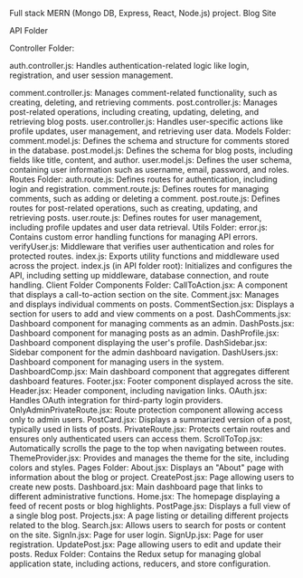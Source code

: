Full stack MERN (Mongo DB, Express, React, Node.js) project.
Blog Site

API Folder 

Controller Folder:

auth.controller.js: Handles authentication-related logic like login, registration, and user session management.

comment.controller.js: Manages comment-related functionality, such as creating, deleting, and retrieving comments.
post.controller.js: Manages post-related operations, including creating, updating, deleting, and retrieving blog posts.
user.controller.js: Handles user-specific actions like profile updates, user management, and retrieving user data.
Models Folder:
comment.model.js: Defines the schema and structure for comments stored in the database.
post.model.js: Defines the schema for blog posts, including fields like title, content, and author.
user.model.js: Defines the user schema, containing user information such as username, email, password, and roles.
Routes Folder:
auth.route.js: Defines routes for authentication, including login and registration.
comment.route.js: Defines routes for managing comments, such as adding or deleting a comment.
post.route.js: Defines routes for post-related operations, such as creating, updating, and retrieving posts.
user.route.js: Defines routes for user management, including profile updates and user data retrieval.
Utils Folder:
error.js: Contains custom error handling functions for managing API errors.
verifyUser.js: Middleware that verifies user authentication and roles for protected routes.
index.js: Exports utility functions and middleware used across the project.
index.js (in API folder root):
Initializes and configures the API, including setting up middleware, database connection, and route handling.
Client Folder
Components Folder:
CallToAction.jsx: A component that displays a call-to-action section on the site.
Comment.jsx: Manages and displays individual comments on posts.
CommentSection.jsx: Displays a section for users to add and view comments on a post.
DashComments.jsx: Dashboard component for managing comments as an admin.
DashPosts.jsx: Dashboard component for managing posts as an admin.
DashProfile.jsx: Dashboard component displaying the user's profile.
DashSidebar.jsx: Sidebar component for the admin dashboard navigation.
DashUsers.jsx: Dashboard component for managing users in the system.
DashboardComp.jsx: Main dashboard component that aggregates different dashboard features.
Footer.jsx: Footer component displayed across the site.
Header.jsx: Header component, including navigation links.
OAuth.jsx: Handles OAuth integration for third-party login providers.
OnlyAdminPrivateRoute.jsx: Route protection component allowing access only to admin users.
PostCard.jsx: Displays a summarized version of a post, typically used in lists of posts.
PrivateRoute.jsx: Protects certain routes and ensures only authenticated users can access them.
ScrollToTop.jsx: Automatically scrolls the page to the top when navigating between routes.
ThemeProvider.jsx: Provides and manages the theme for the site, including colors and styles.
Pages Folder:
About.jsx: Displays an "About" page with information about the blog or project.
CreatePost.jsx: Page allowing users to create new posts.
Dashboard.jsx: Main dashboard page that links to different administrative functions.
Home.jsx: The homepage displaying a feed of recent posts or blog highlights.
PostPage.jsx: Displays a full view of a single blog post.
Projects.jsx: A page listing or detailing different projects related to the blog.
Search.jsx: Allows users to search for posts or content on the site.
SignIn.jsx: Page for user login.
SignUp.jsx: Page for user registration.
UpdatePost.jsx: Page allowing users to edit and update their posts.
Redux Folder:
Contains the Redux setup for managing global application state, including actions, reducers, and store configuration.
